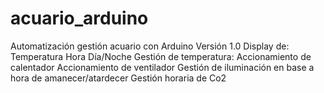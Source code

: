 # acuario_arduino
Automatización gestión acuario con Arduino
Versión 1.0
Display de:
  Temperatura
  Hora
  Día/Noche
Gestión de temperatura:
  Accionamiento de calentador
  Accionamiento de ventilador
Gestión de iluminación en base a hora de amanecer/atardecer
Gestión horaria de Co2

